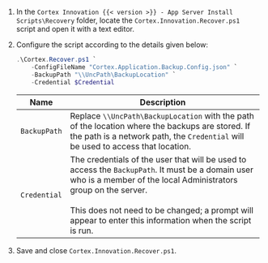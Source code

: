 1. In the `Cortex Innovation {{< version >}} - App Server Install Scripts\Recovery` folder, locate the `Cortex.Innovation.Recover.ps1` script and open it with a text editor.
1. Configure the script according to the details given below:

    ```powershell
    .\Cortex.Recover.ps1 `
        -ConfigFileName "Cortex.Application.Backup.Config.json" `
        -BackupPath "\\UncPath\BackupLocation" `
        -Credential $Credential
    ```

    | Name         | Description |
    |--------------|-------------|
    | `BackupPath` | Replace `\\UncPath\BackupLocation` with the path of the location where the backups are stored. If the path is a network path, the `Credential` will be used to access that location. |
    | `Credential` | The credentials of the user that will be used to access the `BackupPath`. It must be a domain user who is a member of the local Administrators group on the server. <br /><br /> This does not need to be changed; a prompt will appear to enter this information when the script is run. |

1. Save and close `Cortex.Innovation.Recover.ps1`.